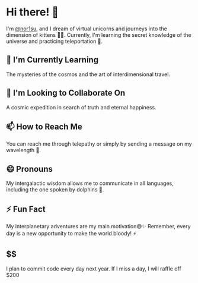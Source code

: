 # Hi there! 👋
 
I'm [@nor1su](https://github.com/nor1su), and I dream of virtual unicorns and journeys into the dimension of kittens 🦄✨. Currently, I'm learning the secret knowledge of the universe and practicing teleportation 🚀. 

## 🌱 I'm Currently Learning
The mysteries of the cosmos and the art of interdimensional travel.

## 💞️ I'm Looking to Collaborate On
A cosmic expedition in search of truth and eternal happiness.

## 📫 How to Reach Me
You can reach me through telepathy or simply by sending a message on my wavelength 🌊.

## 😄 Pronouns
My intergalactic wisdom allows me to communicate in all languages, including the one spoken by dolphins 🐬.

## ⚡ Fun Fact
My interplanetary adventures are my main motivation😄✨ Remember, every day is a new opportunity to make the world bloody! ⚡

## $$$$$$
I plan to commit code every day next year. If I miss a day, I will raffle off $200
